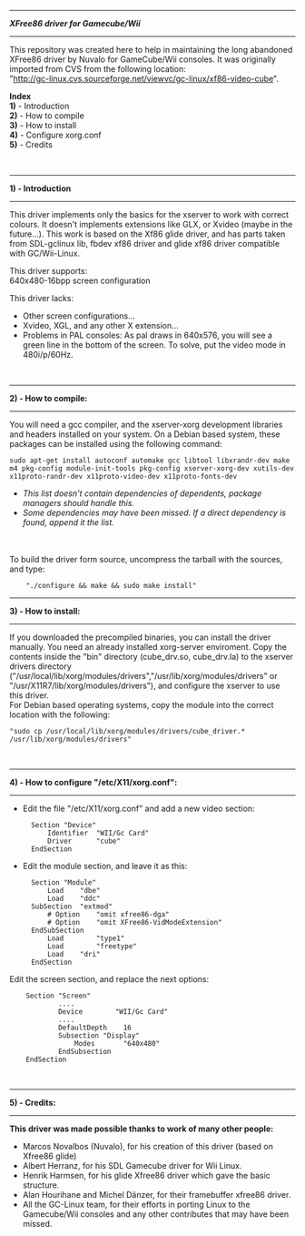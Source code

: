 ****************************************
**_XFree86 driver for Gamecube/Wii_**
****************************************

This repository was created here to help in maintaining the long abandoned XFree86 driver by Nuvalo for GameCube/Wii consoles.  It was originally imported from CVS from the following location:  
"http://gc-linux.cvs.sourceforge.net/viewvc/gc-linux/xf86-video-cube".  

**Index**  
**1)** - Introduction   
**2)** - How to compile  
**3)** - How to install  
**4)** - Configure xorg.conf  
**5)** - Credits  

<br>

****************************************
**1) - Introduction**
****************************************

This driver implements only the basics for the xserver to work with correct colours. It doesn't implements extensions like GLX, or Xvideo (maybe in the future...). This work is based on the Xf86 glide driver, and has parts taken from SDL-gclinux lib, fbdev xf86 driver and glide xf86 driver compatible with GC/Wii-Linux.  

This driver supports:  
640x480-16bpp screen configuration  

This driver lacks:  
- Other screen configurations...  
- Xvideo, XGL, and any other X extension...  
- Problems in PAL consoles: As pal draws in 640x576, you will see a green line in the bottom of the screen.  To solve, put the video mode in 480i/p/60Hz.  

<br>

****************************************
**2) - How to compile:**
****************************************

You will need a gcc compiler, and the xserver-xorg development libraries and headers installed on your system.  On a Debian based system, these packages can be installed using the following command:  

    sudo apt-get install autoconf automake gcc libtool libxrandr-dev make m4 pkg-config module-init-tools pkg-config xserver-xorg-dev xutils-dev x11proto-randr-dev x11proto-video-dev x11proto-fonts-dev

- *This list doesn't contain dependencies of dependents, package managers should handle this.*  
- *Some dependencies may have been missed.  If a direct dependency is found, append it the list.*
<br>
<br>
To build the driver form source, uncompress the tarball with the sources, and type:

        "./configure && make && sudo make install"  

****************************************
**3) - How to install:**
****************************************

If you downloaded the precompiled binaries, you can install the driver manually.  You need an already installed xorg-server enviroment. Copy the contents inside the "bin" directory (cube_drv.so, cube_drv.la) to the xserver drivers directory ("/usr/local/lib/xorg/modules/drivers","/usr/lib/xorg/modules/drivers" or "/usr/X11R7/lib/xorg/modules/drivers"), and
configure the xserver to use this driver.  
For Debian based operating systems, copy the module into the correct location with the following:  

	"sudo cp /usr/local/lib/xorg/modules/drivers/cube_driver.* /usr/lib/xorg/modules/drivers"

<br>

****************************************
**4) - How to configure "/etc/X11/xorg.conf":**
****************************************

- Edit the file "/etc/X11/xorg.conf" and add a new video section:  

        Section "Device"
            Identifier  "WII/Gc Card"
            Driver      "cube"
        EndSection

- Edit the module section, and leave it as this:

        Section "Module"
            Load    "dbe"
            Load    "ddc"
        SubSection  "extmod"
            # Option    "omit xfree86-dga"
            # Option    "omit XFree86-VidModeExtension"
        EndSubSection
            Load        "type1"
            Load        "freetype"
            Load    "dri"
        EndSection

Edit the screen section, and replace the next options:  

        Section "Screen"
                ....
                Device        "WII/Gc Card"
                ....
                DefaultDepth    16
                Subsection "Display"
                    Modes       "640x480"
                EndSubsection
        EndSection

<br>

***************
**5) - Credits:**
***************

**This driver was made possible thanks to work of many other people:**  
- Marcos Novalbos (Nuvalo), for his creation of this driver (based on Xfree86 glide)   
- Albert Herranz, for his SDL Gamecube driver for Wii Linux.  
- Henrik Harmsen, for his glide Xfree86 driver which gave the basic structure.  
- Alan Hourihane and Michel Dänzer, for their framebuffer xfree86 driver.  
- All the GC-Linux team, for their efforts in porting Linux to the Gamecube/Wii consoles and any other contributes that may have been missed.  

